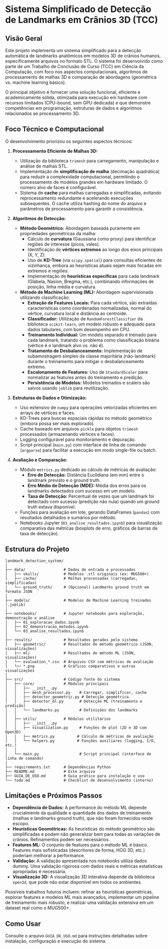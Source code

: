 # Sistema Simplificado de Detecção de Landmarks em Crânios 3D (TCC)

## Visão Geral

Este projeto implementa um sistema simplificado para a detecção automática de landmarks anatômicos em modelos 3D de crânios humanos, especificamente arquivos no formato STL. O sistema foi desenvolvido como parte de um Trabalho de Conclusão de Curso (TCC) em Ciência da Computação, com foco nos aspectos computacionais, algoritmos de processamento de malhas 3D e comparação de abordagens (geométrica vs. machine learning básico).

O principal objetivo é fornecer uma solução funcional, eficiente e academicamente sólida, otimizada para execução em hardware com recursos limitados (CPU-bound, sem GPU dedicada) e que demonstre competências em programação, estruturas de dados e algoritmos relacionados ao processamento 3D.

## Foco Técnico e Computacional

O desenvolvimento priorizou os seguintes aspectos técnicos:

1.  **Processamento Eficiente de Malhas 3D:**
    *   Utilização da biblioteca `trimesh` para carregamento, manipulação e análise de malhas STL.
    *   Implementação de **simplificação de malha** (decimação quadrática) para reduzir a complexidade computacional, permitindo o processamento de modelos grandes em hardware limitado. O número alvo de faces é configurável.
    *   Sistema de **cache** para malhas carregadas e simplificadas, evitando reprocessamento redundante e acelerando execuções subsequentes. O cache utiliza hashing do nome do arquivo e parâmetros de processamento para garantir a consistência.

2.  **Algoritmos de Detecção:**
    *   **Método Geométrico:** Abordagem baseada puramente em propriedades geométricas da malha:
        *   Cálculo de **curvatura** (Gaussiana como proxy) para identificar regiões de interesse (picos, vales).
        *   Identificação de **vértices extremos** ao longo dos eixos principais (X, Y, Z).
        *   Uso de **KD-Tree** (via `scipy.spatial`) para consultas eficientes de vizinhança, embora as heurísticas atuais sejam mais focadas em extremos e regiões.
        *   Implementação de **heurísticas específicas** para cada landmark (Glabela, Nasion, Bregma, etc.), combinando informações de posição, linha média e curvatura.
    *   **Método de Machine Learning (ML):** Abordagem supervisionada utilizando classificação:
        *   **Extração de Features Locais:** Para cada vértice, são extraídas características como coordenadas normalizadas, normal do vértice, curvatura local e distância ao centroide.
        *   **Classificador:** Utilização de `RandomForestClassifier` da biblioteca `scikit-learn`, um modelo robusto e adequado para dados tabulares, com bom desempenho em CPU.
        *   **Treinamento Individual:** Um modelo separado é treinado para cada landmark, tratando o problema como classificação binária (vértice é o landmark alvo vs. não é).
        *   **Tratamento de Desbalanceamento:** Implementação de subamostragem simples da classe majoritária (não-landmark) durante o treinamento para mitigar o desbalanceamento extremo.
        *   **Escalonamento de Features:** Uso de `StandardScaler` para normalizar as features antes do treinamento e predição.
        *   **Persistência de Modelos:** Modelos treinados e scalers são salvos usando `joblib` para reutilização.

3.  **Estruturas de Dados e Otimização:**
    *   Uso extensivo de `numpy` para operações vetorizadas eficientes em arrays de vértices e faces.
    *   KD-Trees para buscas espaciais rápidas no método geométrico (embora possa ser mais explorado).
    *   Cache baseado em arquivos `pickle` para objetos `trimesh` processados (armazenando vértices e faces).
    *   Logging configurável para monitoramento e depuração.
    *   Script principal (`main.py`) com interface de linha de comando (`argparse`) para facilitar a execução em modo single-file ou batch.

4.  **Avaliação e Comparação:**
    *   Módulo `metrics.py` dedicado ao cálculo de métricas de avaliação:
        *   **Erro de Detecção:** Distância Euclidiana (em mm) entre o landmark previsto e o ground truth.
        *   **Erro Médio de Detecção (MDE):** Média dos erros para os landmarks detectados com sucesso em um modelo.
        *   **Taxa de Detecção:** Percentual de vezes que um landmark foi detectado com sucesso (predição não nula) quando um ground truth estava disponível.
    *   Funções para avaliação em lote, gerando DataFrames (`pandas`) com resultados detalhados e sumários por método.
    *   Notebooks Jupyter (`03_analise_resultados.ipynb`) para visualização comparativa das métricas (boxplots de erro, gráficos de barras de taxa de detecção).

## Estrutura do Projeto

```
landmark_detection_system/
│
├── data/                 # Dados de entrada e processados
│   ├── skulls/           # Modelos .stl originais (ex: MUG500+)
│   ├── cache/            # Malhas processadas (carregadas, simplificadas)
│   └── ground_truth/     # (Opcional) Landmarks ground truth em formato JSON
│
├── models/               # Modelos de Machine Learning treinados (.joblib)
│
├── notebooks/            # Jupyter notebooks para exploração, demonstração e análise
│   ├── 01_exploracao_dados.ipynb
│   ├── 02_demonstracao_metodos.ipynb
│   └── 03_analise_resultados.ipynb
│
├── results/              # Resultados gerados pelo sistema
│   ├── geometric/        # Resultados do método geométrico (JSON, visualizações)
│   ├── ml/               # Resultados do método ML (JSON, visualizações)
│   └── evaluation_*.csv  # Arquivos CSV com métricas de avaliação
│   └── *.png             # Gráficos comparativos e outras visualizações
│
├── src/                  # Código fonte do sistema
│   ├── core/             # Módulos principais
│   │   ├── __init__.py
│   │   ├── mesh_processor.py    # Carregar, simplificar, cache
│   │   ├── detector_geometric.py # Detecção geométrica
│   │   ├── detector_ml.py       # Detecção ML (treinamento e predição)
│   │   └── landmarks.py         # Definições dos landmarks
│   │
│   ├── utils/            # Módulos utilitários
│   │   ├── __init__.py
│   │   ├── visualization.py     # Funções de plot (2D e 3D com Open3D)
│   │   ├── metrics.py          # Cálculo de métricas de avaliação
│   │   └── helpers.py          # Funções auxiliares (logging, I/O, etc.)
│   │
│   └── main.py                  # Script principal (interface de linha de comando)
│
├── requirements.txt      # Dependências Python
├── README.md             # Este arquivo
├── GUIA_DE_USO.md        # Guia prático para instalação e uso
└── todo.md               # Checklist de desenvolvimento (interno)
```

## Limitações e Próximos Passos

*   **Dependência de Dados:** A performance do método ML depende crucialmente da qualidade e quantidade dos dados de treinamento (malhas e landmarks ground truth), que não foram fornecidos neste escopo.
*   **Heurísticas Geométricas:** As heurísticas do método geométrico são simplificadas e podem não generalizar bem para todas as variações de crânios. Refinamentos podem ser necessários.
*   **Features ML:** O conjunto de features para o método ML é básico. Features mais sofisticadas (descritores de forma, HOG 3D, etc.) poderiam melhorar a performance.
*   **Validação:** A validação apresentada nos notebooks utiliza dados dummy. Uma validação rigorosa com dados reais e métricas estatísticas apropriadas é necessária.
*   **Visualização 3D:** A visualização 3D interativa depende da biblioteca `open3d`, que pode não estar disponível em todos os ambientes.

Possíveis trabalhos futuros incluem: refinar as heurísticas geométricas, explorar features e modelos ML mais avançados, implementar um pipeline de treinamento mais robusto, e realizar uma validação extensiva em um dataset real como o MUG500+.

## Como Usar

Consulte o arquivo `GUIA_DE_USO.md` para instruções detalhadas sobre instalação, configuração e execução do sistema.

